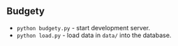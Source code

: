 
## Budgety

* `python budgety.py` - start development server.
* `python load.py` - load data in `data/` into the database.
